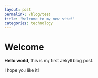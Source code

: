 ```yaml
---
layout: post
permalink: /blog/test
title: "Welcome to my new site!"
categories: technology
---
```


# Welcome

**Hello world**, this is my first Jekyll blog post.

I hope you like it!
<!--more-->
